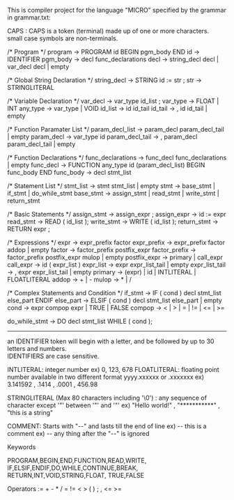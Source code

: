 This is compiler project for the language "MICRO" specified by the grammar in grammar.txt: 



CAPS : CAPS is a token (terminal) made up of one or more characters.  
small case symbols are non-terminals.

/* Program */
program           -> PROGRAM id BEGIN pgm_body END 
id                -> IDENTIFIER
pgm_body          -> decl func_declarations
decl              -> string_decl decl | var_decl decl | empty

/* Global String Declaration */
string_decl       -> STRING id := str ;
str               -> STRINGLITERAL

/* Variable Declaration */
var_decl          -> var_type id_list ;
var_type          -> FLOAT | INT
any_type          -> var_type | VOID 
id_list           -> id id_tail
id_tail           -> , id id_tail | empty

/* Function Paramater List */
param_decl_list   -> param_decl param_decl_tail | empty
param_decl        -> var_type id
param_decl_tail   -> , param_decl param_decl_tail | empty

/* Function Declarations */
func_declarations -> func_decl func_declarations | empty
func_decl         -> FUNCTION any_type id (param_decl_list) BEGIN func_body END
func_body         -> decl stmt_list 

/* Statement List */
stmt_list         -> stmt stmt_list | empty
stmt              -> base_stmt | if_stmt | do_while_stmt
base_stmt         -> assign_stmt | read_stmt | write_stmt | return_stmt

/* Basic Statements */
assign_stmt       -> assign_expr ;
assign_expr       -> id := expr
read_stmt         -> READ ( id_list );
write_stmt        -> WRITE ( id_list );
return_stmt       -> RETURN expr ;

/* Expressions */
expr              -> expr_prefix factor
expr_prefix       -> expr_prefix factor addop | empty
factor            -> factor_prefix postfix_expr
factor_prefix     -> factor_prefix postfix_expr mulop | empty
postfix_expr      -> primary | call_expr
call_expr         -> id ( expr_list )
expr_list         -> expr expr_list_tail | empty
expr_list_tail    -> , expr expr_list_tail | empty
primary           -> (expr) | id | INTLITERAL | FLOATLITERAL
addop             -> + | -
mulop             -> * | /

/* Complex Statements and Condition */ 
if_stmt           -> IF ( cond ) decl stmt_list else_part ENDIF
else_part         -> ELSIF ( cond ) decl stmt_list else_part | empty
cond              -> expr compop expr | TRUE | FALSE
compop            -> < | > | = | != | <= | >=

do_while_stmt       -> DO decl stmt_list WHILE ( cond );

------

an IDENTIFIER token will begin with a letter, and be followed by up to 30 letters and numbers.  
IDENTIFIERS are case sensitive. 

INTLITERAL: integer number 
            ex) 0, 123, 678
FLOATLITERAL: floating point number available in two different format
                yyyy.xxxxxx or .xxxxxxx
            ex) 3.141592 , .1414 , .0001 , 456.98

STRINGLITERAL  (Max 80 characters including '\0')
        :      any sequence of character except '"' 
            between '"' and '"' 
            ex) "Hello world!" , "***********" , "this is a string"

COMMENT:
      Starts with "--" and lasts till the end of line
      ex) -- this is a comment
      ex) -- any thing after the "--" is ignored 


Keywords

PROGRAM,BEGIN,END,FUNCTION,READ,WRITE,
IF,ELSIF,ENDIF,DO,WHILE,CONTINUE,BREAK,
RETURN,INT,VOID,STRING,FLOAT,
TRUE,FALSE

Operators
:= + - * / = != < > ( ) ; , <= >=

